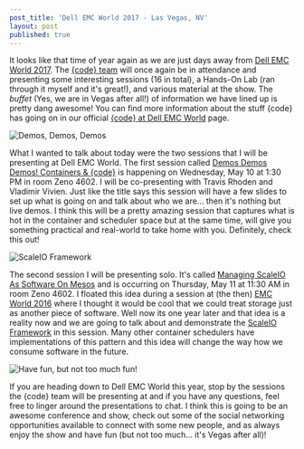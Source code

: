 ```yaml
---
post_title: 'Dell EMC World 2017 - Las Vegas, NV'
layout: post
published: true
---
```

It looks like that time of year again as we are just days away from [Dell EMC World 2017](http://www.dellemcworld.com/index.htm). The [{code} team](http://codedellemc.com/) will once again be in attendance and presenting some interesting sessions (16 in total), a Hands-On Lab (ran through it myself and it's great!), and various material at the show. The *buffet* (Yes, we are in Vegas after all!) of information we have lined up is pretty dang awesome! You can find more information about the stuff {code} has going on in our official [{code} at Dell EMC World](http://codedellemc.com/dellemcworld17/) page.

![Demos, Demos, Demos](https://raw.githubusercontent.com/dvonthenen/blog/master/images/no_powerpoint.jpg)

What I wanted to talk about today were the two sessions that I will be presenting at Dell EMC World. The first session called [Demos Demos Demos! Containers & {code}](https://emcworldonline.com/2017/connect/sessionDetail.ww?SESSION_ID=3531) is happening on Wednesday, May 10 at 1:30 PM in room Zeno 4602. I will be co-presenting with Travis Rhoden and Vladimir Vivien. Just like the title says this session will have a few slides to set up what is going on and talk about who we are... then it's nothing but live demos. I think this will be a pretty amazing session that captures what is hot in the container and scheduler space but at the same time, will give you something practical and real-world to take home with you. Definitely, check this out!

![ScaleIO Framework](https://raw.githubusercontent.com/dvonthenen/blog/master/images/logo.png)

The second session I will be presenting solo. It's called [Managing ScaleIO As Software On Mesos](https://emcworldonline.com/2017/connect/sessionDetail.ww?SESSION_ID=3400) and is occurring on Thursday, May 11 at 11:30 AM in room Zeno 4602. I floated this idea during a session at (the then) [EMC World 2016](https://emcworldonline.com/2016/connect/sessionDetail.ww?SESSION_ID=2720) where I thought it would be cool that we could treat storage just as another piece of software. Well now its one year later and that idea is a reality now and we are going to talk about and demonstrate the [ScaleIO Framework](https://github.com/codedellemc/scaleio-framework) in this session. Many other container schedulers have implementations of this pattern and this idea will change the way how we consume software in the future.

![Have fun, but not too much fun!](https://raw.githubusercontent.com/dvonthenen/blog/master/images/hangover3682012.jpeg)

If you are heading down to Dell EMC World this year, stop by the sessions the {code} team will be presenting at and if you have any questions, feel free to linger around the presentations to chat. I think this is going to be an awesome conference and show, check out some of the social networking opportunities available to connect with some new people, and as always enjoy the show and have fun (but not too much... it's Vegas after all)!
